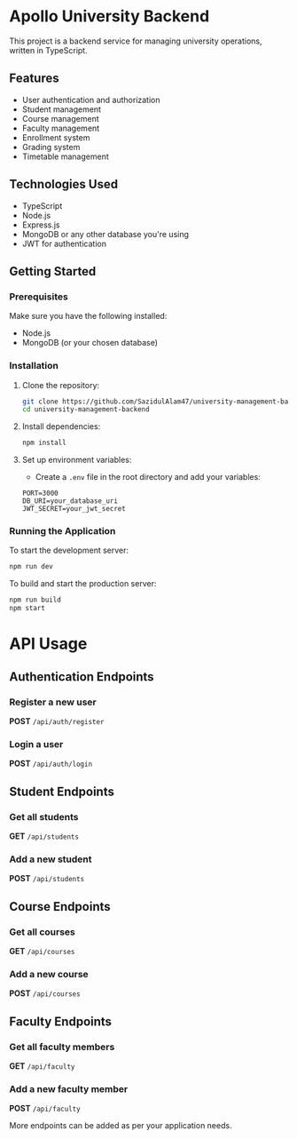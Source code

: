 # Apollo University Backend

This project is a backend service for managing university operations, written in TypeScript.

## Features

- User authentication and authorization
- Student management
- Course management
- Faculty management
- Enrollment system
- Grading system
- Timetable management

## Technologies Used

- TypeScript
- Node.js
- Express.js
- MongoDB or any other database you're using
- JWT for authentication

## Getting Started

### Prerequisites

Make sure you have the following installed:

- Node.js
- MongoDB (or your chosen database)

### Installation

1. Clone the repository:

    ```bash
    git clone https://github.com/SazidulAlam47/university-management-backend.git
    cd university-management-backend
    ```

2. Install dependencies:

    ```bash
    npm install
    ```

3. Set up environment variables:
    - Create a `.env` file in the root directory and add your variables:
    ```env
    PORT=3000
    DB_URI=your_database_uri
    JWT_SECRET=your_jwt_secret
    ```

### Running the Application

To start the development server:

```bash
npm run dev
```

To build and start the production server:

```bash
npm run build
npm start
```

# API Usage

## Authentication Endpoints

### Register a new user

**POST** `/api/auth/register`

### Login a user

**POST** `/api/auth/login`

## Student Endpoints

### Get all students

**GET** `/api/students`

### Add a new student

**POST** `/api/students`

## Course Endpoints

### Get all courses

**GET** `/api/courses`

### Add a new course

**POST** `/api/courses`

## Faculty Endpoints

### Get all faculty members

**GET** `/api/faculty`

### Add a new faculty member

**POST** `/api/faculty`

More endpoints can be added as per your application needs.
